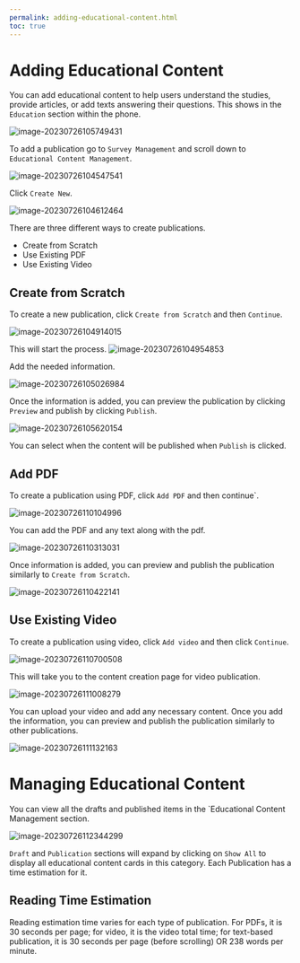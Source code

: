 ```yaml
---
permalink: adding-educational-content.html
toc: true
---
```


# Adding Educational Content

You can add educational content to help users understand the studies, provide articles, or add texts answering their questions. This shows in the `Education` section within the phone.

![image-20230726105749431](./adding-educational-content.assets/image-20230726105749431.png)

 To add a publication go to `Survey Management` and scroll down to `Educational Content Management`.

![image-20230726104547541](./adding-educational-content.assets/image-20230726104547541.png)

Click `Create New`.

![image-20230726104612464](./adding-educational-content.assets/image-20230726104612464.png)

There are three different ways to create publications. 

- Create from Scratch
- Use Existing PDF
- Use Existing Video 

## Create from Scratch

To create a new publication, click `Create from Scratch` and then `Continue`.

![image-20230726104914015](./adding-educational-content.assets/image-20230726104914015.png)

This will start the process. ![image-20230726104954853](./adding-educational-content.assets/image-20230726104954853.png) 

Add the needed information.

![image-20230726105026984](./adding-educational-content.assets/image-20230726105026984.png)

Once the information is added, you can preview the publication by clicking `Preview` and publish by clicking `Publish`. 

![image-20230726105620154](./adding-educational-content.assets/image-20230726105620154.png)

You can select when the content will be published when `Publish` is clicked. 

## Add PDF

To create a publication using PDF, click `Add PDF` and then continue`.

![image-20230726110104996](./adding-educational-content.assets/image-20230726110104996.png)

You can add the PDF and any text along with the pdf.

![image-20230726110313031](./adding-educational-content.assets/image-20230726110313031.png)

Once information is added, you can preview and publish the publication similarly to `Create from Scratch`.

![image-20230726110422141](./adding-educational-content.assets/image-20230726110422141.png)

## Use Existing Video 

To create a publication using video, click `Add video` and then click `Continue`.

![image-20230726110700508](./adding-educational-content.assets/image-20230726110700508.png)

This will take you to the content creation page for video publication.

![image-20230726111008279](./adding-educational-content.assets/image-20230726111008279.png)

You can upload your video and add any necessary content. Once you add the information, you can preview and publish the publication similarly to other publications.

![image-20230726111132163](./adding-educational-content.assets/image-20230726111132163.png)

# Managing Educational Content

You can view all the drafts and published items in the `Educational Content Management section. 

![image-20230726112344299](./adding-educational-content.assets/image-20230726112344299.png)

`Draft` and `Publication` sections will expand by clicking on `Show All` to display all educational content cards in this category. Each Publication has a time estimation for it. 

## Reading Time Estimation

Reading estimation time varies for each type of publication. For PDFs, it is 30 seconds per page; for video, it is the video total time; for text-based publication, it is 30 seconds per page (before scrolling) OR 238 words per minute.